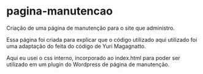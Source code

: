 # pagina-manutencao

Criação de uma página de manutenção para o site que administro.

Essa página foi criada para explicar que o código utilizado aqui utilizado foi uma adaptação do feita do código de Yuri Magagnatto.

Aqui eu usei o css interno, incorporado ao index.html para poder ser utilizado em um plugin do Wordpress de página de manutenção.
